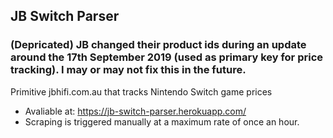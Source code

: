 ## JB Switch Parser

### (Depricated) JB changed their product ids during an update around the 17th September 2019 (used as primary key for price tracking). I may or may not fix this in the future.

Primitive jbhifi.com.au that tracks Nintendo Switch game prices

* Avaliable at: https://jb-switch-parser.herokuapp.com/
* Scraping is triggered manually at a maximum rate of once an hour.
